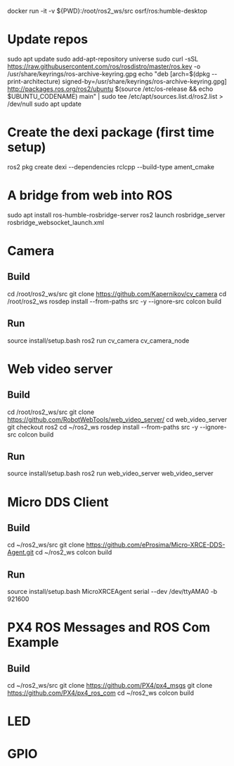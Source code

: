 docker run -it -v ${PWD}:/root/ros2_ws/src osrf/ros:humble-desktop

# Update repos

sudo apt update
sudo add-apt-repository universe
sudo curl -sSL https://raw.githubusercontent.com/ros/rosdistro/master/ros.key -o /usr/share/keyrings/ros-archive-keyring.gpg
echo "deb [arch=$(dpkg --print-architecture) signed-by=/usr/share/keyrings/ros-archive-keyring.gpg] http://packages.ros.org/ros2/ubuntu $(source /etc/os-release && echo $UBUNTU_CODENAME) main" | sudo tee /etc/apt/sources.list.d/ros2.list > /dev/null
sudo apt update

# Create the dexi package (first time setup)

ros2 pkg create dexi --dependencies rclcpp --build-type ament_cmake

# A bridge from web into ROS

sudo apt install ros-humble-rosbridge-server
ros2 launch rosbridge_server rosbridge_websocket_launch.xml

# Camera

## Build

cd /root/ros2_ws/src
git clone https://github.com/Kapernikov/cv_camera
cd /root/ros2_ws
rosdep install --from-paths src -y --ignore-src
colcon build

## Run

source install/setup.bash
ros2 run cv_camera cv_camera_node

# Web video server

## Build

cd /root/ros2_ws/src
git clone https://github.com/RobotWebTools/web_video_server/
cd web_video_server
git checkout ros2
cd ~/ros2_ws
rosdep install --from-paths src -y --ignore-src
colcon build

## Run

source install/setup.bash
ros2 run web_video_server web_video_server

# Micro DDS Client

## Build

cd ~/ros2_ws/src
git clone https://github.com/eProsima/Micro-XRCE-DDS-Agent.git
cd ~/ros2_ws
colcon build

## Run

source install/setup.bash
MicroXRCEAgent serial --dev /dev/ttyAMA0 -b 921600

# PX4 ROS Messages and ROS Com Example

## Build

cd ~/ros2_ws/src
git clone https://github.com/PX4/px4_msgs
git clone https://github.com/PX4/px4_ros_com
cd ~/ros2_ws
colcon build

# LED

# GPIO
